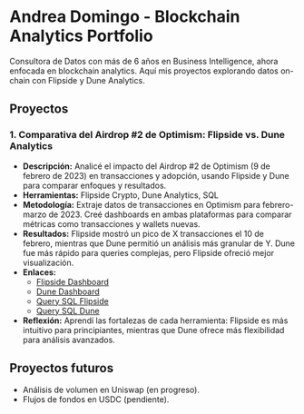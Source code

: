 # Andrea Domingo - Blockchain Analytics Portfolio
Consultora de Datos con más de 6 años en Business Intelligence, ahora enfocada en blockchain analytics. Aquí mis proyectos explorando datos on-chain con Flipside y Dune Analytics.

## Proyectos
### 1. Comparativa del Airdrop #2 de Optimism: Flipside vs. Dune Analytics
- **Descripción:** Analicé el impacto del Airdrop #2 de Optimism (9 de febrero de 2023) en transacciones y adopción, usando Flipside y Dune para comparar enfoques y resultados.
- **Herramientas:** Flipside Crypto, Dune Analytics, SQL
- **Metodología:** Extraje datos de transacciones en Optimism para febrero-marzo de 2023. Creé dashboards en ambas plataformas para comparar métricas como transacciones y wallets nuevas.
- **Resultados:** Flipside mostró un pico de X transacciones el 10 de febrero, mientras que Dune permitió un análisis más granular de Y. Dune fue más rápido para queries complejas, pero Flipside ofreció mejor visualización.
- **Enlaces:**
  - [Flipside Dashboard](https://studio.flipsidecrypto.xyz/insights/[id])
  - [Dune Dashboard](https://dune.com/[username]/[dashboard-name])
  - [Query SQL Flipside](https://github.com/[tu-usuario]/Blockchain-Analytics-Portfolio/blob/main/flipside_optimism.sql)
  - [Query SQL Dune](https://github.com/[tu-usuario]/Blockchain-Analytics-Portfolio/blob/main/dune_optimism.sql)
- **Reflexión:** Aprendí las fortalezas de cada herramienta: Flipside es más intuitivo para principiantes, mientras que Dune ofrece más flexibilidad para análisis avanzados.

## Proyectos futuros
- Análisis de volumen en Uniswap (en progreso).
- Flujos de fondos en USDC (pendiente).
